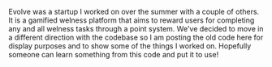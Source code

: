 Evolve was a startup I worked on over the summer with a couple of others. It is a gamified welness platform that aims to reward users for completing any and all welness tasks through a point system. 
We've decided to move in a different direction with the codebase so I am posting the old code here for display purposes and to show some of the things I worked on. 
Hopefully someone can learn something from this code and put it to use! 
